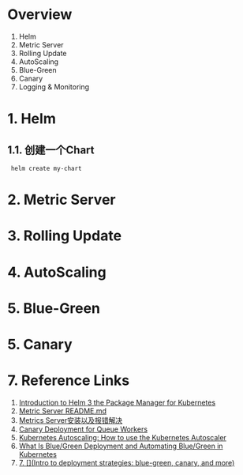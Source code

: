 # Overview
1. Helm
2. Metric Server
3. Rolling Update
4. AutoScaling
5. Blue-Green 
6. Canary
7. Logging & Monitoring


# 1. Helm
## 1.1. 创建一个Chart

```shell
 helm create my-chart
```

# 2. Metric Server

# 3. Rolling Update

# 4. AutoScaling

# 5. Blue-Green

# 5. Canary

# 7. Reference Links
1. [Introduction to Helm 3 the Package Manager for Kubernetes](https://razorops.com/blog/introduction-to-helm-3-the-package-manager-for-kubernetes/)
2. [Metric Server README.md](https://github.com/kubernetes-sigs/metrics-server)
3. [Metrics Server安装以及报错解决](https://blog.csdn.net/liuyanwuyu/article/details/119793631)
4. [Canary Deployment for Queue Workers](https://abhishekvrshny.medium.com/canary-deployment-for-queue-workers-f06612ef858)
5. [Kubernetes Autoscaling: How to use the Kubernetes Autoscaler](https://www.clickittech.com/devops/kubernetes-autoscaling/)
6. [What Is Blue/Green Deployment and Automating Blue/Green in Kubernetes](https://codefresh.io/learn/software-deployment/what-is-blue-green-deployment/)
7. [7. [](Intro to deployment strategies: blue-green, canary, and more)](https://dev.to/mostlyjason/intro-to-deployment-strategies-blue-green-canary-and-more-3a3)